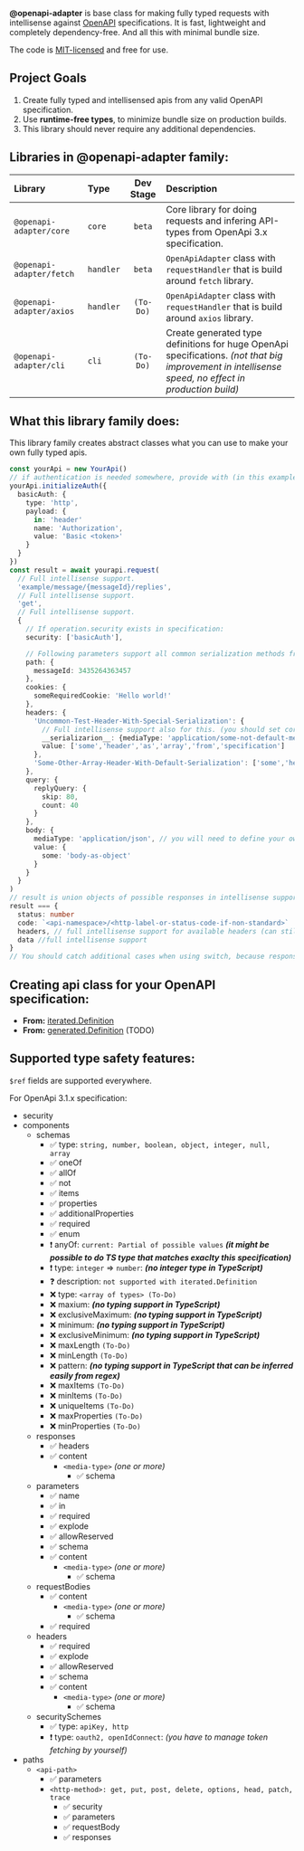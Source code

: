 **@openapi-adapter** is base class for making fully typed requests with intellisense against <a href="https://spec.openapis.org/oas/latest.html" target="_blank" rel="noopener noreferrer">OpenAPI</a> specifications. It is fast, lightweight and completely dependency-free. And all this with minimal bundle size.

The code is [MIT-licensed](./LICENSE) and free for use.

## Project Goals

1. Create fully typed and intellisensed apis from any valid OpenAPI specification.
2. Use **runtime-free types**, to minimize bundle size on production builds.
3. This library should never require any additional dependencies.


## Libraries in **@openapi-adapter** family:

| Library                     | Type        | Dev Stage     | Description                                                                                                                                                |
| :-------------------------- | :---------- | :-----------: | :--------------------------------------------------------------------------------------------------------------------------------------------------------- |
| `@openapi-adapter/core`     | `core`      | `beta`        | Core library for doing requests and infering API-types from OpenApi 3.x specification.                                                                     |
| `@openapi-adapter/fetch`    | `handler`   | `beta`        | `OpenApiAdapter` class with `requestHandler` that is build around `fetch` library.                                                                         |
| `@openapi-adapter/axios`    | `handler`   | `(To-Do)`     | `OpenApiAdapter` class with `requestHandler` that is build around `axios` library.                                                                         |
| `@openapi-adapter/cli`      | `cli`       | `(To-Do)`     | Create generated type definitions for huge OpenApi specifications. _(not that big improvement in intellisense speed, no effect in production build)_ |


## What this library family does: 

This library family creates abstract classes what you can use to make your own fully typed apis. 

```typescript
const yourApi = new YourApi()
// if authentication is needed somewhere, provide with (in this example 'basicAuth' is authId that is required in requests that need authorization):
yourApi.initializeAuth({ 
  basicAuth: {
    type: 'http',
    payload: {
      in: 'header'
      name: 'Authorization',
      value: 'Basic <token>'
    }
  }
})
const result = await yourapi.request(
  // Full intellisense support.
  'example/message/{messageId}/replies', 
  // Full intellisense support.
  'get', 
  // Full intellisense support.
  { 
    // If operation.security exists in specification:
    security: ['basicAuth'],

    // Following parameters support all common serialization methods from OpenApi parameter serialization, but you have to set your own media serializers in settings if you need parameter content serialization by mediaType.
    path: { 
      messageId: 3435264363457
    },
    cookies: {
      someRequiredCookie: 'Hello world!'
    },
    headers: { 
      'Uncommon-Test-Header-With-Special-Serialization': {
        // Full intellisense support also for this. (you should set correct default serizalization method for specific parameter type in settings to minimize need for custom __serialization__ definitions)
        __serializarion__: {mediaType: 'application/some-not-default-media-type'},
        value: ['some','header','as','array','from','specification']
      },
      'Some-Other-Array-Header-With-Default-Serialization': ['some','header','as','array','from','specification']
    },
    query: { 
      replyQuery: { 
        skip: 80,
        count: 40
      }
    },
    body: {
      mediaType: 'application/json', // you will need to define your own requsetBodySerializer in settings if you need to use other mediaTypes than application/json
      value: {
        some: 'body-as-object'
      }
    }
  }
)
// result is union objects of possible responses in intellisense support in format: 
result === {
  status: number
  code: `<api-namespace>/<http-label-or-status-code-if-non-standard>`
  headers, // full intellisense support for available headers (can still have additional keys that are not defined in specification), partial support for header values. Value is still always extends string, so no deserialization here.
  data //full intellisense support
}
// You should catch additional cases when using switch, because responses might have unspecified response statuses.
```

## Creating api class for your OpenAPI specification:

- **From:** [iterated.Definition](../../examples/iterated.Definition)
- **From:** [generated.Definition]() (TODO)

## Supported type safety features:
`$ref` fields are supported everywhere.

For OpenApi 3.1.x specification: 

- security
- components
  - schemas
    - ✅ type: `string, number, boolean, object, integer, null, array`
    - ✅ oneOf
    - ✅ allOf 
    - ✅ not
    - ✅ items 
    - ✅ properties
    - ✅ additionalProperties
    - ✅ required
    - ✅ enum
    - ❗️ anyOf: `current: Partial of possible values` **_(it might be possible to do TS type that matches exaclty this specification)_**
    - ❗️ type: `integer` => `number`: **_(no integer type in TypeScript)_**
    - ❓ description: `not supported with iterated.Definition`
    - ❌ type: `<array of types> (To-Do)`
    - ❌ maxium: **_(no typing support in TypeScript)_**
    - ❌ exclusiveMaximum: **_(no typing support in TypeScript)_**
    - ❌ minimum: **_(no typing support in TypeScript)_**
    - ❌ exclusiveMinimum: **_(no typing support in TypeScript)_**
    - ❌ maxLength `(To-Do)`
    - ❌ minLength `(To-Do)`
    - ❌ pattern:  **_(no typing support in TypeScript that can be inferred easily from regex)_**
    - ❌ maxItems `(To-Do)`
    - ❌ minItems `(To-Do)`
    - ❌ uniqueItems  `(To-Do)`
    - ❌ maxProperties  `(To-Do)`
    - ❌ minProperties  `(To-Do)`
  - responses
    - ✅ headers
    - ✅ content
      - `<media-type>` _(one or more)_
        - ✅ schema
  - parameters
    - ✅ name
    - ✅ in
    - ✅ required
    - ✅ explode
    - ✅ allowReserved
    - ✅ schema
    - ✅ content
      - `<media-type>` _(one or more)_
        - ✅ schema
  - requestBodies
    - ✅ content
      - `<media-type>` _(one or more)_
        - ✅ schema
    - ✅ required
  - headers 
    - ✅ required
    - ✅ explode
    - ✅ allowReserved
    - ✅ schema
    - ✅ content
      - `<media-type>` _(one or more)_
        - ✅ schema
  - securitySchemes
    - ✅ type: `apiKey, http`
    - ❗️ type: `oauth2, openIdConnect`: _(you have to manage token fetching by yourself)_
-  paths
    - `<api-path>`
      - ✅ parameters
      - `<http-method>: get, put, post, delete, options, head, patch, trace` 
        -  ✅ security
        -  ✅ parameters
        -  ✅ requestBody
        -  ✅ responses 



